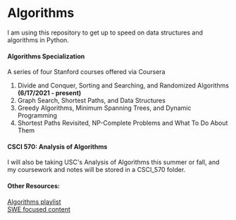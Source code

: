 # Algorithms

I am using this repository to get up to speed on data structures and algorithms in Python. 

#### Algorithms Specialization 
A series of four Stanford courses offered via Coursera <br>
1. Divide and Conquer, Sorting and Searching, and Randomized Algorithms **(6/17/2021 - present)**
2. Graph Search, Shortest Paths, and Data Structures
3. Greedy Algorithms, Minimum Spanning Trees, and Dynamic Programming
4. Shortest Paths Revisited, NP-Complete Problems and What To Do About Them


#### CSCI 570: Analysis of Algorithms
I will also be taking USC's Analysis of Algorithms this summer or fall, and my coursework and notes will be stored in a CSCI_570 folder.

#### Other Resources:
[Algorithms playlist](https://www.youtube.com/watch?v=0IAPZzGSbME&list=PLDN4rrl48XKpZkf03iYFl-O29szjTrs_O&ab_channel=AbdulBari) <br>
[SWE focused content](https://www.youtube.com/c/BackToBackSWE/playlists)
